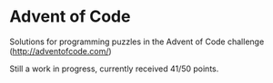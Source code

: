 # Advent of Code
Solutions for programming puzzles in the Advent of Code challenge (http://adventofcode.com/)

Still a work in progress, currently received 41/50 points.
